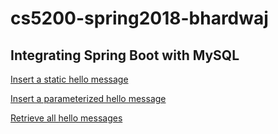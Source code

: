 # cs5200-spring2018-bhardwaj
## Integrating Spring Boot with MySQL

[Insert a static hello message](cs5200-spring2018-bhardwaj.us-east-2.elasticbeanstalk.com/api/hello/insert)

[Insert a parameterized hello message](cs5200-spring2018-bhardwaj.us-east-2.elasticbeanstalk.com/api/hello/insert/Some_parameterized_message)

[Retrieve all hello messages](http://cs5200-spring2018-bhardwaj.us-east-2.elasticbeanstalk.com/api/hello/select/all)
